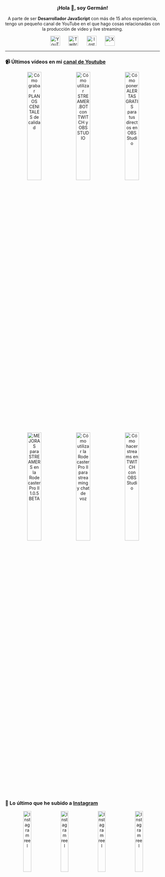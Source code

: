 <p align="center" width="300">
  <h3 align="center">¡Hola 👋, soy Germán!</h3>
</p>

<p align="center">A parte de ser <strong>Desarrollador JavaScript</strong> con más de 15 años experiencia, tengo un pequeño canal de YouTube en el que hago cosas relacionadas con la producción de video y live streaming.</p>

<p align="center">
  <a href="https://youtube.com/@germix" target="blank"><img src="https://cdn.simpleicons.org/youtube/FF0000" alt="YouTube" title="YouTube" width="32px" /></a>
  &#8287;&#8287;&#8287;&#8287;&#8287;
  <a href="https://twitch.tv/germix_tv" target="blank"><img src="https://cdn.simpleicons.org/twitch/9146FF" alt="Twitch" title="Twitch" width="32px" /></a>
  &#8287;&#8287;&#8287;&#8287;&#8287;
  <a href="https://instagram.com/germix_tv" target="blank"><img src="https://cdn.simpleicons.org/instagram/E4405F" alt="Instagram" title="Instagram" width="32px" /></a>
  &#8287;&#8287;&#8287;&#8287;&#8287;
  <a href="https://x.com/germix_tv" target="blank"><img src="https://cdn.simpleicons.org/x/000000" alt="X" title="X" width="32px" />
  </a>
</p>

<hr />

<p align="center">
  <h3>📹 Últimos vídeos en mi <a href="https://youtube.com/@germix?sub_confirmation=1" target="blank">canal de Youtube</a></h3>
</p>
<p align="center">&#8287;<a href="https://youtu.be/2XDhlqEN3cE" target="blank"><img width="30%" src="https://img.youtube.com/vi/2XDhlqEN3cE/mqdefault.jpg" alt="Cómo grabar PLANOS CENITALES de calidad" title="Cómo grabar PLANOS CENITALES de calidad" /></a>  &#8287;<a href="https://youtu.be/2AilFoiYnlc" target="blank"><img width="30%" src="https://img.youtube.com/vi/2AilFoiYnlc/mqdefault.jpg" alt="Cómo utilizar STREAMER.BOT con TWITCH y OBS STUDIO" title="Cómo utilizar STREAMER.BOT con TWITCH y OBS STUDIO" /></a>  &#8287;<a href="https://youtu.be/3EUPLZjGjkY" target="blank"><img width="30%" src="https://img.youtube.com/vi/3EUPLZjGjkY/mqdefault.jpg" alt="Cómo poner ALERTAS GRATIS para tus directos en OBS Studio" title="Cómo poner ALERTAS GRATIS para tus directos en OBS Studio" /></a><br />  &#8287;<a href="https://youtu.be/3mLzME7gODA" target="blank"><img width="30%" src="https://img.youtube.com/vi/3mLzME7gODA/mqdefault.jpg" alt="MEJORAS para STREAMERS en la Rodecaster Pro II 1.0.5 BETA" title="MEJORAS para STREAMERS en la Rodecaster Pro II 1.0.5 BETA" /></a>  &#8287;<a href="https://youtu.be/8784wBhHpVo" target="blank"><img width="30%" src="https://img.youtube.com/vi/8784wBhHpVo/mqdefault.jpg" alt="Cómo utilizar la Rodecaster Pro II para streaming y chat de voz" title="Cómo utilizar la Rodecaster Pro II para streaming y chat de voz" /></a>  &#8287;<a href="https://youtu.be/L-Fe5wee3uM" target="blank"><img width="30%" src="https://img.youtube.com/vi/L-Fe5wee3uM/mqdefault.jpg" alt="Cómo hacer streams en TWITCH con OBS Studio" title="Cómo hacer streams en TWITCH con OBS Studio" /></a></p>

<p align="center">
  <h3>📸 Lo último que he subido a <a href="https://instagram.com/germix_tv" target="blank">Instagram</a></h3>
</p>
<p align="center">&#8287;<a href='https://instagram.com/p/DBFMT7txr85' target='_blank'><img width='22.5%' src='https://scontent-waw2-1.cdninstagram.com/v/t51.29350-15/462811570_1478010026190766_4480769244242339541_n.jpg?stp=dst-jpg_e15_p480x480&efg=eyJ2ZW5jb2RlX3RhZyI6ImltYWdlX3VybGdlbi4xMDgweDE5MjAuc2RyLmYyOTM1MC5kZWZhdWx0X2NvdmVyX2ZyYW1lIn0&_nc_ht=scontent-waw2-1.cdninstagram.com&_nc_cat=110&_nc_ohc=kBimdq4hwmoQ7kNvgE2d8vp&_nc_gid=be72b62e76804e09aee93b997b312d81&edm=ACHbZRIBAAAA&ccb=7-5&ig_cache_key=MzQ3ODI0MDQzMzU2MDUzNDg0MQ%3D%3D.3-ccb7-5&oh=00_AYBHVnzj0PSXoovdcuMqcsq96dVF1nJPzWiFuGHiZfGUGg&oe=671328F5&_nc_sid=c024bc' alt='Instagram reel' /></a>  &#8287;<a href='https://instagram.com/p/DA_7bEWxhB5' target='_blank'><img width='22.5%' src='https://scontent-waw2-2.cdninstagram.com/v/t51.29350-15/462682838_1061587759043472_2078452555357293980_n.jpg?stp=dst-jpg_e15_p480x480&efg=eyJ2ZW5jb2RlX3RhZyI6ImltYWdlX3VybGdlbi4xMDgweDE5MjAuc2RyLmYyOTM1MC5kZWZhdWx0X2NvdmVyX2ZyYW1lIn0&_nc_ht=scontent-waw2-2.cdninstagram.com&_nc_cat=100&_nc_ohc=FfBZyoY06P4Q7kNvgE4uwsQ&_nc_gid=be72b62e76804e09aee93b997b312d81&edm=ACHbZRIBAAAA&ccb=7-5&ig_cache_key=MzQ3Njc1ODc4MjIwMDM4NTY1Nw%3D%3D.3-ccb7-5&oh=00_AYAbfZSMzBnh011AkFpy28RhtO_Mgb1FINA-vD7MRWdtkg&oe=67131495&_nc_sid=c024bc' alt='Instagram reel' /></a>  &#8287;<a href='https://instagram.com/p/DA11STbimBH' target='_blank'><img width='22.5%' src='https://scontent-waw2-2.cdninstagram.com/v/t51.29350-15/462252947_482401374767115_655015422250295823_n.jpg?stp=dst-jpg_e15_p480x480&efg=eyJ2ZW5jb2RlX3RhZyI6ImltYWdlX3VybGdlbi4xMDgweDE5MjAuc2RyLmYyOTM1MC5kZWZhdWx0X2NvdmVyX2ZyYW1lIn0&_nc_ht=scontent-waw2-2.cdninstagram.com&_nc_cat=103&_nc_ohc=BA277jjeX34Q7kNvgHusQKG&_nc_gid=be72b62e76804e09aee93b997b312d81&edm=ACHbZRIBAAAA&ccb=7-5&ig_cache_key=MzQ3MzkxNzA0MTg2NTAyMzU1OQ%3D%3D.3-ccb7-5&oh=00_AYAiJqu75mMXcNRJOgkUvJ9aQ6P32g3pPIXIjB_Srq27EA&oe=67132580&_nc_sid=c024bc' alt='Instagram reel' /></a>  &#8287;<a href='https://instagram.com/p/DAw5jbMRM5p' target='_blank'><img width='22.5%' src='https://scontent-waw2-2.cdninstagram.com/v/t51.29350-15/461998141_1230538444859178_6782133534582215499_n.jpg?stp=dst-jpg_e15_p480x480&efg=eyJ2ZW5jb2RlX3RhZyI6ImltYWdlX3VybGdlbi4xMDgweDE5MjAuc2RyLmYyOTM1MC5kZWZhdWx0X2NvdmVyX2ZyYW1lIn0&_nc_ht=scontent-waw2-2.cdninstagram.com&_nc_cat=106&_nc_ohc=0XgIZfoTTWwQ7kNvgGKlWWw&_nc_gid=be72b62e76804e09aee93b997b312d81&edm=ACHbZRIBAAAA&ccb=7-5&ig_cache_key=MzQ3MjUyODQzNTczMjMzNjIzMw%3D%3D.3-ccb7-5&oh=00_AYB7invB1oBSTMAdaWAKBJgnckMTMTDtEfUP0xEF-Dde0w&oe=671323A0&_nc_sid=c024bc' alt='Instagram reel' /></a></p>
